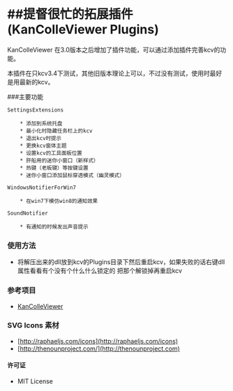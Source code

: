 ##提督很忙的拓展插件(KanColleViewer Plugins)
==========

KanColleViewer 在3.0版本之后增加了插件功能，可以通过添加插件完善kcv的功能。

本插件在只kcv3.4下测试，其他旧版本理论上可以，不过没有测试，使用时最好是用最新的kcv。


###主要功能 

	SettingsExtensions

		* 添加到系统托盘
		* 最小化时隐藏任务栏上的kcv
		* 退出kcv时提示
		* 更换kcv窗体主题
		* 设置kcv的工具面板位置
		* 肝船用的迷你小窗口（新样式）
		* 热键（老板键）等按键设置
		* 迷你小窗口添加鼠标穿透模式（幽灵模式）

	WindowsNotifierForWin7

		* 在win7下模仿win8的通知效果

	SoundNotifier

		* 有通知的时候发出声音提示



### 使用方法

* 将解压出来的dll放到kcv的Plugins目录下然后重启kcv，如果失败的话右键dll属性看看有个没有个什么什么锁定的 把那个解锁掉再重启kcv


### 参考项目

* [KanColleViewer](https://github.com/Grabacr07/KanColleViewer)

### SVG Icons 素材

* [http://raphaeljs.com/icons](http://raphaeljs.com/icons)
* [http://thenounproject.com/](http://thenounproject.com)


#### 许可证

* MIT License
